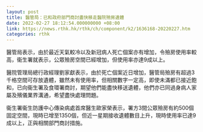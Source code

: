 ```yaml
---
layout: post
title: 醫管局：已和政府部門商討盡快移走醫院殮房遺體
date: 2022-02-27 18:12:54.000000000 +08:00
link: https://news.rthk.hk/rthk/ch/component/k2/1636168-20220227.htm
categories: rthk
---
```


醫管局表示，由於最近天氣較冷以及新冠病人死亡個案亦有增加，令殮房使用率較高，衞生署就表示，公眾殮房空間已經增加，但使用率亦達9成以上。

醫院管理局總行政經理劉家獻表示，由於死亡個案近日增加，醫管局殮房有超過3千格空間可存放遺體，雖然未有使用率，但相關數字一定高，即使未滿都已接近飽和，已向衞生署及食環署商討，期望他們能盡快移送遺體，他們亦已同過身病人家屬及殯儀業界溝通，希望盡快處理問題。

衞生署衞生防護中心傳染病處首席醫生歐家榮表示，署方3間公眾殮房有約500個固定空間，現時已增至1350個，但近一星期接收遺體數目上升，現時使用率已達9成以上，正與相關部門商討措施。
